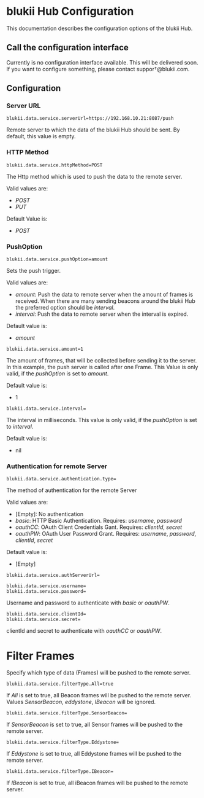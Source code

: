 # blukii Hub Configuration

This documentation describes the configuration options of the blukii Hub.

## Call the configuration interface

Currently is no configuration interface available. This will be delivered soon. If you want to configure something, please contact suppor†@blukii.com.

## Configuration

### Server URL
```properties
blukii.data.service.serverUrl=https://192.168.10.21:8087/push
```
Remote server to which the data of the blukii Hub should be sent. By default, this value is empty.

### HTTP Method
```properties
blukii.data.service.httpMethod=POST
```
The Http method which is used to push the data to the remote server. 

Valid values are:
- _POST_
- _PUT_

Default Value is:
- _POST_

### PushOption
```properties
blukii.data.service.pushOption=amount
```
Sets the push trigger.

Valid values are:
- _amount_: Push the data to remote server when the amount of frames is received. When there are many sending beacons around the blukii Hub the preferred option should be _interval_.  
- _interval_: Push the data to remote server when the interval is expired.

Default value is:
- _amount_

```properties
blukii.data.service.amount=1
```
The amount of frames, that will be collected before sending it to the server. In this example, the push server is called after one Frame.
This Value is only valid, if the _pushOption_ is set to _amount_.  

Default value is:
- 1

```properties
blukii.data.service.interval=
```
The interval in milliseconds. This value is only valid, if the _pushOption_ is set to _interval_.

Default value is:
- nil

### Authentication for remote Server
```properties
blukii.data.service.authentication.type=
```
The method of authentication for the remote Server

Valid values are:
- [Empty]: No authentication
- _basic_: HTTP Basic Authentication. Requires: _username_, _password_ 
- _oauthCC_: OAuth Client Credentials Gant. Requires: _clientId_, _secret_
- _oauthPW_: OAuth User Password Grant. Requires: _username_, _password_, _clientId_, _secret_

Default value is:
- [Empty]

```properties
blukii.data.service.authServerUrl=
```


```properties
blukii.data.service.username=
blukii.data.service.password=
```
Username and password to authenticate with _basic_ or _oauthPW_.

```properties
blukii.data.service.clientId=
blukii.data.service.secret=
```
clientId and secret to authenticate with _oauthCC_ or _oauthPW_.

# Filter Frames
Specify which type of data (Frames) will be pushed to the remote server.

```properties
blukii.data.service.filterType.All=true
```
If _All_ is set to true, all Beacon frames will be pushed to the remote server. Values _SensorBeacon_, _eddystone_, _IBeacon_ will be ignored. 

```properties
blukii.data.service.filterType.SensorBeacon=
```
If _SensorBeacon_ is set to true, all Sensor frames will be pushed to the remote server.

```properties
blukii.data.service.filterType.Eddystone=
```
If _Eddystone_ is set to true, all Eddystone frames will be pushed to the remote server.

```properties
blukii.data.service.filterType.IBeacon=
```
If _IBeacon_ is set to true, all iBeacon frames will be pushed to the remote server.